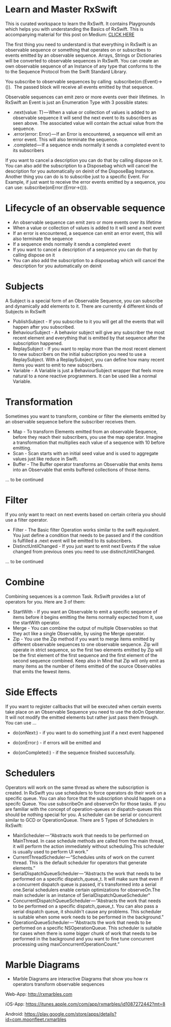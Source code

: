 # Learn and Master RxSwift
This is curated workspace to learn the RxSwift. It contains Playgrounds which helps you with understanding the Basics of RxSwift.
This is accompanying material for this post on Medium: 
[CLICK HERE](https://medium.com/@sebastianbo/learn-and-master-%EF%B8%8F-the-basics-of-rxswift-in-10-minutes-818ea6e0a05b#.chlo1248g)

The first thing you need to understand is that everything in RxSwift is an observable sequence or something that operates on or subscribes to events emitted by an observable sequence. Arrays, Strings or Dictionaries will be converted to observable sequences in RxSwift. You can create an own observable sequence of an Instance of any type that conforms to the to the Sequence Protocol from the Swift Standard Library.

You subscribe to observable sequences by calling 
subscribe(on:(Event<T>)-> ()). 
The passed block will receive all events emitted by that sequence.

Observable sequences can emit zero or more events over their lifetimes. 
In RxSwift an Event is just an Enumeration Type with 3 possible states:
* .next(value: T) — When a value or collection of values is added to an observable sequence it will send the next event to its subscribers as seen above. The associated value will contain the actual value from the sequence.
* .error(error: Error) — If an Error is encountered, a sequence will emit an error event. This will also terminate the sequence.
* .completed — If a sequence ends normally it sends a completed event to its subscribers

If you want to cancel a description you can do that by calling dispose on it. You can also add the subscription to a Disposebag which will cancel the description for you automatically on deinit of the DisposeBag Instance. Another thing you can do is to subscribe just to a specific Event. For Example, if just want to receive the error events emitted by a sequence, you can use: subscribe(onError:(Error->())).

# Lifecycle of an observable sequence

* An observable sequence can emit zero or more events over its lifetime 
* When a value or collection of values is added to it will send a next event
* If an error is encountered, a sequence can emit an error event, this will also terminate the sequence
* If a sequence ends normally it sends a completed event
* If you want to cancel a description of a sequence you can do that by calling dispose on it
* You can also add the subscription to a disposebag which will cancel the description for you automatically on deinit

# Subjects 

A Subject is a special form of an Observable Sequence, you can subscribe and dynamically add elements to it. There are currently 4 different kinds of Subjects in RxSwift

* PublishSubject - If you subscribe to it you will get all the events that will happen after you subscribed.
* BehaviourSubject - A behavior subject will give any subscriber the most recent element and everything that is emitted by that sequence after the subscription happened.
* ReplaySubject - If you want to replay more than the most recent element to new subscribers on the initial subscription you need to use a ReplaySubject. With a ReplaySubsject, you can define how many recent items you want to emit to new subscribers.
* Variable - A Variable is just a BehaviourSubject wrapper that feels more natural to a none reactive programmers. It can be used like a normal Variable.

# Transformation

Sometimes you want to transform, combine or filter the elements emitted by an observable sequence before the subscriber receives them. 

* Map - To transform Elements emitted from an observable Sequence, before they reach their subscribers, you use the map operator. Imagine a transformation that multiplies each value of a sequence with 10 before emitting.
* Scan - Scan starts with an initial seed value and is used to aggregate values just like reduce in Swift.
* Buffer - The Buffer operator transforms an Observable that emits items into an Observable that emits buffered collections of those items.

... to be continued 

# Filter

If you only want to react on next events based on certain criteria you should use a filter operator.

* Filter - The Basic filter Operation works similar to the swift equivalent. You just define a condition that needs to be passed and if the condition is fulfilled a .next event will be emitted to its subscribers.
* DistinctUntilChanged - If you just want to emit next Events if the value changed from previous ones you need to use distinctUntilChanged.

... to be continued 

# Combine 

Combining sequences is a common Task. RxSwift provides a lot of operators for you. Here are 3 of them:

* StartWith - If you want an Observable to emit a specific sequence of items before it begins emitting the items normally expected from it, use the startWith operator.
* Merge - You can combine the output of multiple Observables so that they act like a single Observable, by using the Merge operator.
* Zip - You use the Zip method if you want to merge items emitted by different observable sequences to one observable sequence. Zip will operate in strict sequence, so the first two elements emitted by Zip will be the first element of the first sequence and the first element of the second sequence combined. Keep also in Mind that Zip will only emit as many items as the number of items emitted of the source Observables that emits the fewest items.

# Side Effects 

If you want to register callbacks that will be executed when certain events take place on an Observable Sequence you need to use the doOn Operator. It will not modify the emitted elements but rather just pass them through. 
You can use … 

* do(onNext:) -  if you want to do something just if a next event happened


* do(onError:) - if errors will be emitted and 


* do(onCompleted:) -  if the sequence finished successfully.

# Schedulers 

Operators will work on the same thread as where the subscription is created. In RxSwift you use schedulers to force operators do their work on a specific queue. You can also force that the subscription should happen on a specifc Queue. You use subscribeOn and observerOn for those tasks. If you are familiar with the concept of operation-queues or dispatch-queues this should be nothing special for you. A scheduler can be serial or concurrent similar to GCD or OperationQueue. There are 5 Types of Schedulers in RxSwift:

* MainScheduler — “Abstracts work that needs to be performed on MainThread. In case schedule methods are called from the main thread, it will perform the action immediately without scheduling.This scheduler is usually used to perform UI work.”
* CurrentThreadScheduler — “Schedules units of work on the current thread. This is the default scheduler for operators that generate elements.”
* SerialDispatchQueueScheduler — “Abstracts the work that needs to be performed on a specific dispatch_queue_t. It will make sure that even if a concurrent dispatch queue is passed, it's transformed into a serial one.Serial schedulers enable certain optimizations for observeOn.The main scheduler is an instance of SerialDispatchQueueScheduler"
* ConcurrentDispatchQueueScheduler — “Abstracts the work that needs to be performed on a specific dispatch_queue_t. You can also pass a serial dispatch queue, it shouldn't cause any problems. This scheduler is suitable when some work needs to be performed in the background.”
* OperationQueueScheduler — “Abstracts the work that needs to be performed on a specific NSOperationQueue. This scheduler is suitable for cases when there is some bigger chunk of work that needs to be performed in the background and you want to fine tune concurrent processing using maxConcurrentOperationCount.”

# Marble Diagrams

* Marble Diagrams are interactive Diagrams that show you how rx operators transform observable sequences 

Web-App: http://rxmarbles.com

iOS-App: https://itunes.apple.com/com/app/rxmarbles/id1087272442?mt=8

Android: https://play.google.com/store/apps/details?id=com.moonfleet.rxmarbles
